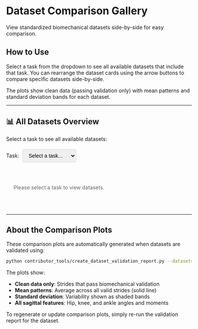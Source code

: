 # Dataset Comparison Gallery

View standardized biomechanical datasets side-by-side for easy comparison.

## How to Use

Select a task from the dropdown to see all available datasets that include that task. You can rearrange the dataset cards using the arrow buttons to compare specific datasets side-by-side.

The plots show clean data (passing validation only) with mean patterns and standard deviation bands for each dataset.

---

## 📊 All Datasets Overview

Select a task to see all available datasets:

<div class="comparison-controls">
    <label for="taskSelect">Task: 
        <select id="taskSelect" onchange="showAllDatasets()" style="padding: 8px 12px; margin: 5px; border: 1px solid #ddd; border-radius: 4px; font-size: 14px;">
            <option value="">Select a task...</option>
            <option value="level_walking">Level Walking</option>
            <option value="incline_walking">Incline Walking</option>
            <option value="decline_walking">Decline Walking</option>
            <option value="stair_ascent">Stair Ascent</option>
            <option value="stair_descent">Stair Descent</option>
        </select>
    </label>
    <button class="reset-order-btn" onclick="resetDatasetOrder()" style="display: none; margin-left: 10px;" id="resetOrderBtn">Reset Order</button>
</div>

<div id="allDatasetsGrid" class="comparison-grid" style="display: flex; overflow-x: auto; gap: 20px; margin: 20px 0; padding-bottom: 10px;">
    <p style="color: #666; padding: 20px;">Please select a task to view datasets.</p>
</div>


<style>
.comparison-grid {
    -webkit-overflow-scrolling: touch; /* Smooth scrolling on iOS */
}

.comparison-grid::-webkit-scrollbar {
    height: 8px;
}

.comparison-grid::-webkit-scrollbar-track {
    background: #f1f1f1;
    border-radius: 4px;
}

.comparison-grid::-webkit-scrollbar-thumb {
    background: #888;
    border-radius: 4px;
}

.comparison-grid::-webkit-scrollbar-thumb:hover {
    background: #555;
}

.dataset-card {
    background: white;
    padding: 15px;
    border-radius: 8px;
    box-shadow: 0 2px 4px rgba(0,0,0,0.1);
    text-align: center;
    flex: 0 0 auto;
    width: 400px; /* Fixed width for horizontal scrolling */
    min-width: 400px;
    position: relative;
}

.move-btn {
    position: absolute;
    top: 50%;
    transform: translateY(-50%);
    background: rgba(0, 123, 255, 0.7);
    color: white;
    border: none;
    border-radius: 4px;
    width: 30px;
    height: 60px;
    cursor: pointer;
    font-size: 18px;
    z-index: 10;
    transition: all 0.3s ease;
    opacity: 0.6;
}

.move-btn:hover {
    opacity: 1;
    background: rgba(0, 123, 255, 0.9);
}

.move-btn:disabled {
    opacity: 0.2;
    cursor: not-allowed;
}

.move-left {
    left: 5px;
}

.move-right {
    right: 5px;
}

.reset-order-btn {
    margin: 10px 0;
    padding: 8px 16px;
    background: #6c757d;
    color: white;
    border: none;
    border-radius: 4px;
    cursor: pointer;
    font-size: 14px;
}

.reset-order-btn:hover {
    background: #5a6268;
}

.dataset-card h4 {
    margin: 0 0 10px 0;
    color: #333;
    font-size: 16px;
}

.dataset-card img {
    width: 100%;
    height: auto;
    border-radius: 4px;
    /* max-height removed to allow full plot display */
    object-fit: contain;
}

.dataset-card .error-message {
    color: #666;
    font-style: italic;
    padding: 40px 20px;
}

@media (max-width: 768px) {
    .dataset-card {
        width: 300px; /* Smaller width on mobile */
        min-width: 300px;
    }
}
</style>

<script>
// Available dataset-task combinations (based on what's been generated)
// This will be populated based on actual files in comparison_plots/
const AVAILABLE_PLOTS = {
    'umich_2021': ['level_walking', 'incline_walking', 'decline_walking'],
    'gtech_2021': ['level_walking', 'incline_walking', 'decline_walking', 'stair_ascent', 'stair_descent'],
    'gtech_2023': ['level_walking', 'incline_walking', 'decline_walking', 'stair_ascent', 'stair_descent']
};

function formatName(dataset) {
    const names = {
        'umich_2021': 'UMich 2021',
        'gtech_2021': 'GTech 2021',
        'gtech_2023': 'GTech 2023'
    };
    return names[dataset] || dataset.replace(/_/g, ' ').replace(/\b\w/g, l => l.toUpperCase());
}

// Store current dataset order
let currentDatasetOrder = [];

function showAllDatasets() {
    const task = document.getElementById('taskSelect').value;
    const grid = document.getElementById('allDatasetsGrid');
    const resetBtn = document.getElementById('resetOrderBtn');
    
    if (!task) {
        grid.innerHTML = '<p style="color: #666; padding: 20px;">Please select a task to view datasets.</p>';
        currentDatasetOrder = [];
        resetBtn.style.display = 'none';
        return;
    }
    
    // Find datasets with this task
    let datasets = Object.keys(AVAILABLE_PLOTS)
        .filter(d => AVAILABLE_PLOTS[d].includes(task));
    
    if (datasets.length === 0) {
        grid.innerHTML = '<p style="color: #666; padding: 20px;">No datasets available for this task.</p>';
        currentDatasetOrder = [];
        resetBtn.style.display = 'none';
        return;
    }
    
    // Check if we have a saved order for this task
    const savedOrder = localStorage.getItem(`datasetOrder_${task}`);
    if (savedOrder) {
        const saved = JSON.parse(savedOrder);
        // Filter to only include datasets that are still available
        const ordered = saved.filter(d => datasets.includes(d));
        // Add any new datasets that weren't in the saved order
        const newDatasets = datasets.filter(d => !ordered.includes(d));
        datasets = [...ordered, ...newDatasets];
        // Show reset button if we have a custom order
        resetBtn.style.display = 'inline-block';
    } else {
        resetBtn.style.display = 'none';
    }
    
    currentDatasetOrder = datasets;
    
    // Display all matching datasets with move buttons
    grid.innerHTML = datasets.map((dataset, index) => `
        <div class="dataset-card" data-dataset="${dataset}">
            <button class="move-btn move-left" 
                    onclick="moveCard(${index}, -1)" 
                    ${index === 0 ? 'disabled' : ''}>
                ◀
            </button>
            <h4>${formatName(dataset)}</h4>
            <img src="../comparison_plots/${dataset}_${task}.png" 
                 alt="${formatName(dataset)} - ${task.replace(/_/g, ' ')}"
                 onerror="this.onerror=null; this.style.display='none'; var err=document.createElement('div'); err.className='error-message'; err.innerHTML='Plot not yet generated.<br>Run validation to create.'; this.parentElement.appendChild(err);">
            <button class="move-btn move-right" 
                    onclick="moveCard(${index}, 1)" 
                    ${index === datasets.length - 1 ? 'disabled' : ''}>
                ▶
            </button>
        </div>
    `).join('');
}

function moveCard(index, direction) {
    const newIndex = index + direction;
    
    // Check bounds
    if (newIndex < 0 || newIndex >= currentDatasetOrder.length) {
        return;
    }
    
    // Swap elements in the array
    const temp = currentDatasetOrder[index];
    currentDatasetOrder[index] = currentDatasetOrder[newIndex];
    currentDatasetOrder[newIndex] = temp;
    
    // Save the new order
    const task = document.getElementById('taskSelect').value;
    localStorage.setItem(`datasetOrder_${task}`, JSON.stringify(currentDatasetOrder));
    
    // Refresh the display
    showAllDatasets();
}

function resetDatasetOrder() {
    const task = document.getElementById('taskSelect').value;
    localStorage.removeItem(`datasetOrder_${task}`);
    showAllDatasets();
}


// Initialize on page load
document.addEventListener('DOMContentLoaded', function() {
    // Could potentially auto-discover available plots here
    // For now, using hardcoded AVAILABLE_PLOTS based on known datasets
});
</script>

---

## About the Comparison Plots

These comparison plots are automatically generated when datasets are validated using:

```bash
python contributor_tools/create_dataset_validation_report.py --datasets your_dataset.parquet
```

The plots show:
- **Clean data only**: Strides that pass biomechanical validation
- **Mean patterns**: Average across all valid strides (solid line)
- **Standard deviation**: Variability shown as shaded bands
- **All sagittal features**: Hip, knee, and ankle angles and moments

To regenerate or update comparison plots, simply re-run the validation report for the dataset.